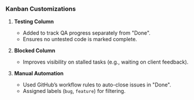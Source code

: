 ### Kanban Customizations
1. **Testing Column**  
   - Added to track QA progress separately from "Done".  
   - Ensures no untested code is marked complete.  

2. **Blocked Column**  
   - Improves visibility on stalled tasks (e.g., waiting on client feedback).  

3. **Manual Automation**  
   - Used GitHub’s workflow rules to auto-close issues in "Done".  
   - Assigned labels (`bug`, `feature`) for filtering.
